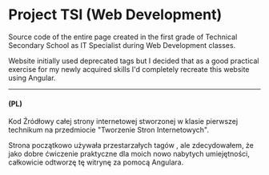 # Project TSI (Web Development)

Source code of the entire page created in the first grade of Technical Secondary School as IT Specialist during Web Development classes.

Website initially used deprecated <frame> tags but I decided that as a good practical exercise for my newly acquired skills I'd completely recreate this website using Angular.

___


#### (PL)
Kod Źródłowy całej strony internetowej stworzonej w klasie pierwszej technikum na przedmiocie "Tworzenie Stron Internetowych".

Strona początkowo używała przestarzałych tagów <frame>, ale zdecydowałem, że jako dobre ćwiczenie praktyczne dla moich nowo nabytych umiejętności, całkowicie odtworzę tę witrynę za pomocą Angulara.
